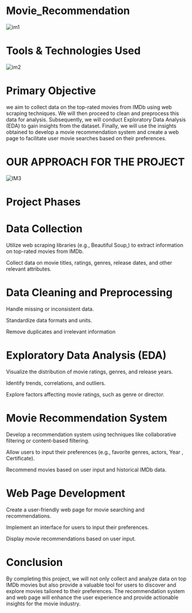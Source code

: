# Movie_Recommendation
![im1](https://github.com/Ashraf7474/Movie_Recommendation/assets/131772000/39c8ad38-e50e-4c48-b125-fa986177c07f)

# Tools & Technologies Used
![im2](https://github.com/Ashraf7474/Movie_Recommendation/assets/131772000/0fb72d16-99fd-4f3a-8657-f77998ebe314)

# Primary Objective

we aim to collect data on the top-rated movies from IMDb using web scraping techniques. We will then proceed to clean and preprocess this data for analysis. Subsequently, we will conduct Exploratory Data Analysis (EDA) to gain insights from the dataset. Finally, we will use the insights obtained to develop a movie recommendation system and create a web page to facilitate user movie searches based on their preferences.

# OUR APPROACH FOR THE PROJECT

![IM3](https://github.com/Ashraf7474/Movie_Recommendation/assets/131772000/dc8dc073-e634-4262-9a04-74123faddee5)

# Project Phases

# Data Collection

Utilize web scraping libraries (e.g., Beautiful Soup,) to extract information on top-rated movies from IMDb.

Collect data on movie titles, ratings, genres, release dates, and other relevant attributes.

# Data Cleaning and Preprocessing

Handle missing or inconsistent data.

Standardize data formats and units.

Remove duplicates and irrelevant information

# Exploratory Data Analysis (EDA)

Visualize the distribution of movie ratings, genres, and release years.

Identify trends, correlations, and outliers.

Explore factors affecting movie ratings, such as genre or director.

# Movie Recommendation System

Develop a recommendation system using techniques like collaborative filtering or content-based filtering.

Allow users to input their preferences (e.g., favorite genres, actors, Year , Certificate).

Recommend movies based on user input and historical IMDb data.

# Web Page Development

Create a user-friendly web page for movie searching and recommendations.

Implement an interface for users to input their preferences.

Display movie recommendations based on user input.

# Conclusion

By completing this project, we will not only collect and analyze data on top IMDb movies but also provide a valuable tool for users to discover and explore movies tailored to their preferences. The recommendation system and web page will enhance the user experience and provide actionable insights for the movie industry.































